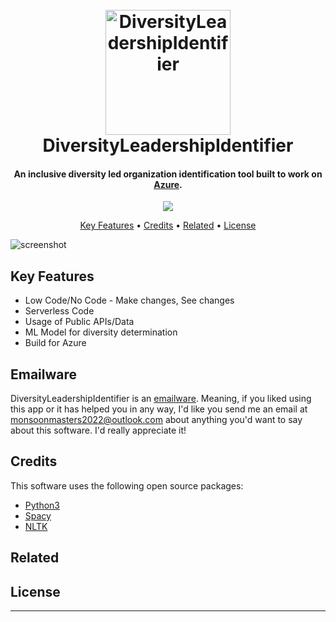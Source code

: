 
<h1 align="center">
  <br>
  <a href="https://github.com/monsoonmasters2022/LeadershipDiversityIdentifier"><img src="https://www.pngarts.com/files/7/Inclusion-Diversity-PNG-Image-Transparent.png" alt="DiversityLeadershipIdentifier" width="200"></a>
  <br>
  DiversityLeadershipIdentifier
  <br>
</h1>

<h4 align="center">An inclusive diversity led organization identification tool built to work on <a href="https://azure.microsoft.com" target="_blank">Azure</a>.</h4>

<p align="center">
  <a href="https://saythanks.io/to/monsoonmasters2022@outlook.com">
      <img src="https://img.shields.io/badge/SayThanks.io-%E2%98%BC-1EAEDB.svg">
  </a>

</p>

<p align="center">
  <a href="#key-features">Key Features</a> •
  <a href="#credits">Credits</a> •
  <a href="#related">Related</a> •
  <a href="#license">License</a>
</p>

![screenshot](https://cdn.kapwing.com/final_62826977f96bef12492c280b_215300.gif)

## Key Features

* Low Code/No Code - Make changes, See changes
* Serverless Code
* Usage of Public APIs/Data
* ML Model for diversity determination
* Build for Azure
    
## Emailware

DiversityLeadershipIdentifier is an [emailware](https://en.wiktionary.org/wiki/emailware). Meaning, if you liked using this app or it has helped you in any way, I'd like you send me an email at <monsoonmasters2022@outlook.com> about anything you'd want to say about this software. I'd really appreciate it!

## Credits

This software uses the following open source packages:

- [Python3](https://www.python.org)
- [Spacy](https://spacy.io)
- [NLTK](https://www.nltk.org)


## Related



## License



---

